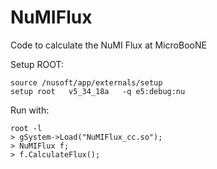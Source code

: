# NuMIFlux
Code to calculate the NuMI Flux at MicroBooNE

Setup ROOT:

```
source /nusoft/app/externals/setup
setup root   v5_34_18a   -q e5:debug:nu
```

Run with:

```
root -l
> gSystem->Load("NuMIFlux_cc.so");
> NuMIFlux f;
> f.CalculateFlux();
```
